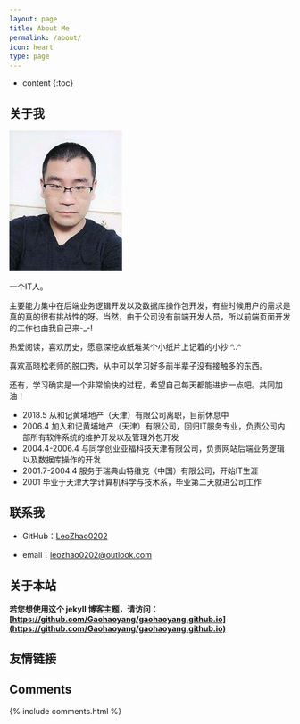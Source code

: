 ```yaml
---
layout: page
title: About Me
permalink: /about/
icon: heart
type: page
---
```


* content
{:toc}
## 关于我

<div id="headpic" align="left">
    <img src="../_images/head.jpg" />

一个IT人。

主要能力集中在后端业务逻辑开发以及数据库操作包开发，有些时候用户的需求是真的真的很有挑战性的呀。当然，由于公司没有前端开发人员，所以前端页面开发的工作也由我自己来-_-! 

热爱阅读，喜欢历史，愿意深挖故纸堆某个小纸片上记着的小抄 ^..^

喜欢高晓松老师的脱口秀，从中可以学习好多前半辈子没有接触多的东西。

还有，学习确实是一个非常愉快的过程，希望自己每天都能进步一点吧。共同加油！

* 2018.5 从和记黄埔地产（天津）有限公司离职，目前休息中
* 2006.4 加入和记黄埔地产（天津）有限公司，回归IT服务专业，负责公司内部所有软件系统的维护开发以及管理外包开发
* 2004.4-2006.4 与同学创业亚福科技天津有限公司，负责网站后端业务逻辑以及数据库操作的开发
* 2001.7-2004.4 服务于瑞典山特维克（中国）有限公司，开始IT生涯 
* 2001 毕业于天津大学计算机科学与技术系，毕业第二天就进公司工作

## 联系我

* GitHub：[LeoZhao0202](https://leozhao0202.github.io)

* email：leozhao0202@outlook.com

  

## 关于本站

**若您想使用这个 jekyll 博客主题，请访问：[https://github.com/Gaohaoyang/gaohaoyang.github.io](https://github.com/Gaohaoyang/gaohaoyang.github.io)**



## 友情链接



## Comments

{% include comments.html %}
